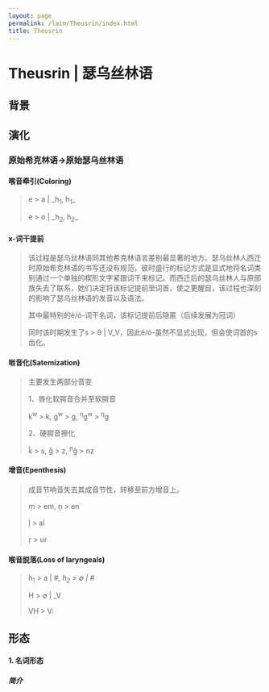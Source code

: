 ```yaml
---
layout: page
permalink: /laim/Theusṛin/index.html
title: Theusṛin
---
```


# Theusrin | 瑟乌丝林语

## 背景

## 演化

### 原始希克林语→原始瑟乌丝林语

#### 喉音牵引(Coloring)

> e > a | \_h<sub>1</sub>, h<sub>1</sub>\_
>
> e > o | \_h<sub>2</sub>, h<sub>2</sub>_

#### x-词干提前

> 该过程是瑟乌丝林语同其他希克林语言差别最显著的地方。瑟乌丝林人西迁时原始希克林语的书写还没有规范，彼时盛行的标记方式是显式地将名词类别通过一个单独的楔形文字紧跟词干来标记。而西迁后的瑟乌丝林人与原部族失去了联系，她们决定将该标记提前至词首，使之更醒目，该过程也深刻的影响了瑟乌丝林语的发音以及语法。
>
> 其中最特别的é/ó-词干名词，该标记提前后隐匿（后续发展为冠词）
>
> 同时该时期发生了s > θ | V_V，因此é/ó-虽然不显式出现，但会使词首的s齿化。

#### 咝音化(Satemization)

> 主要发生两部分音变
>
> 1、唇化软腭音合并至软腭音
>
> k<sup>w</sup> > k, g<sup>w</sup> > g, <sup>ŋ</sup>g<sup>w</sup> > <sup>ŋ</sup>g
>
> 2、硬腭音擦化
>
> k̂ > s, ĝ > z, <sup>ɲ</sup>ĝ > nz

#### 增音(Epenthesis)

> 成音节响音失去其成音节性，转移至前方增音上。
>
> m̩ > em, n̩ > en
>
> l̩ > al
>
> r̩ > ur

#### 喉音脱落(Loss of laryngeals)

> h<sub>1</sub> > a | #_, h<sub>2</sub> > ∅ | #_
>
> H > ∅ | _V
>
> VH > V:

## 形态

#### 1. 名词形态

##### 简介

